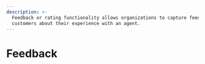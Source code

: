 ```yaml
---
description: >-
  Feedback or rating functionality allows organizations to capture feedback from
  customers about their experience with an agent.
---
```


# Feedback

